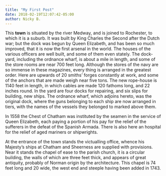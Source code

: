 ```yaml
---
title: "My First Post"
date: 2018-02-19T12:07:42-05:00
author: Nicky B.
---
```


This **town** is situated by the river Medway, and is joined to Rochester, to
which it is a suburb. It was built by King Charles the Second after the Dutch
war; but the dock was begun by Queen Elizabeth, and has been so much improved,
that it is now the first arsenal in the world. The houses of the various
officers are well built, and some of them even stately. The dock-yard,
including the ordnance wharf, is about a mile in length, and some of the store
rooms are near 700 feet long. Although the stores of the navy are so immense
in these magazines, every thing is arranged in the greatest order. Here are
upwards of 20 smiths’ forges constantly at work, and some of the anchors that
are made weigh near five tons. The new rope-house is 1140 feet in length, in
which cables are made 120 fathoms long, and 22 inches round. In the yard are
four docks for repairing, and six slips for building, new ships. The ordnance
wharf, which adjoins hereto, was the original dock, where the guns belonging
to each ship are now arranged in tiers, with the names of the vessels they
belonged to marked above them.

In 1558 the Chest of Chatham was instituted by the seamen in the service of
Queen Elizabeth, each paying a portion of his pay for the relief of the
sufferers in the defeat of the Spanish Armada. There is also here an hospital
for the relief of aged mariners or shipwrights.

At the entrance of the town stands the victualling office, whence his
Majesty’s ships at Chatham and Sheerness are supplied with provisions. Near it
stands the chapel of ease to the parish church, it is a circular building, the
walls of which are three feet thick, and appears of great antiquity, probably
of Norman origin by the architecture. This chapel is 74 feet long and 20 wide,
the west end and steeple having been added in 1743.
